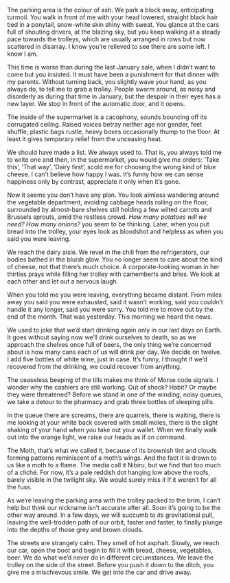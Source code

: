 The parking area is the colour of ash. We park a block away, anticipating turmoil. You walk in front of me with your head lowered, straight black hair tied in a ponytail, snow-white skin shiny with sweat. You glance at the cars full of shouting drivers, at the blazing sky, but you keep walking at a steady pace towards the trolleys, which are usually arranged in rows but now scattered in disarray. I know you’re relieved to see there are some left. I know I am.

This time is worse than during the last January sale, when I didn’t want to come but you insisted. It must have been a punishment for that dinner with my parents. Without turning back, you slightly wave your hand, as you always do, to tell me to grab a trolley. People swarm around, as noisy and disorderly as during that time in January, but the despair in their eyes has a new layer. We stop in front of the automatic door, and it opens.

The inside of the supermarket is a cacophony, sounds bouncing off its corrugated ceiling. Raised voices betray neither age nor gender, feet shuffle, plastic bags rustle, heavy boxes occasionally thump to the floor. At least it gives temporary relief from the unceasing heat.

We should have made a list. We always used to. That is, you always told me to write one and then, in the supermarket, you would give me orders: ‘Take this’, ‘That way’, ‘Dairy first’, scold me for choosing the wrong kind of blue cheese. I can’t believe how happy I was. It’s funny how we can sense happiness only by contrast, appreciate it only when it’s gone.

Now it seems you don’t have any plan. You look aimless wandering around the vegetable department, avoiding cabbage heads rolling on the floor, surrounded by almost-bare shelves still holding a few wilted carrots and Brussels sprouts, amid the restless crowd. *How many potatoes will we need? How many onions?* you seem to be thinking. Later, when you put bread into the trolley, your eyes look as bloodshot and helpless as when you said you were leaving.

We reach the dairy aisle. We revel in the chill from the refrigerators, our bodies bathed in the bluish glow. You no longer seem to care about the kind of cheese, not that there’s much choice. A corporate-looking woman in her thirties prays while filling her trolley with camemberts and bries. We look at each other and let out a nervous laugh.

When you told me you were leaving, everything became distant. From miles away you said you were exhausted, said it wasn’t working, said you couldn’t handle it any longer, said you were sorry. You told me to move out by the end of the month. That was yesterday. This morning we heard the news.

We used to joke that we’d start drinking again only in our last days on Earth. It goes without saying now we’ll drink ourselves to death, so as we approach the shelves once full of beers, the only thing we’re concerned about is how many cans each of us will drink per day. We decide on twelve. I add five bottles of white wine, just in case. It’s funny, I thought if we’d recovered from the drinking, we could recover from anything.

The ceaseless beeping of the tills makes me think of Morse code signals. I wonder why the cashiers are still working. Out of shock? Habit? Or maybe they were threatened? Before we stand in one of the winding, noisy queues, we take a detour to the pharmacy and grab three bottles of sleeping pills.

In the queue there are screams, there are quarrels, there is waiting, there is me looking at your white back covered with small moles, there is the slight shaking of your hand when you take out your wallet. When we finally walk out into the orange light, we raise our heads as if on command.

The Moth, that’s what we called it, because of its brownish tint and clouds forming patterns reminiscent of a moth’s wings. And the fact it is drawn to us like a moth to a flame. The media call it Nibiru, but we find that too much of a cliché. For now, it’s a pale reddish dot hanging low above the roofs, barely visible in the twilight sky. We would surely miss it if it weren’t for all the fuss.

As we’re leaving the parking area with the trolley packed to the brim, I can’t help but think our nickname isn’t accurate after all. Soon it’s going to be the other way around. In a few days, *we* will succumb to *its* gravitational pull, leaving the well-trodden path of our orbit, faster and faster, to finally plunge into the depths of those grey and brown clouds.

The streets are strangely calm. They smell of hot asphalt. Slowly, we reach our car, open the boot and begin to fill it with bread, cheese, vegetables, beer. We do what we’d never do in different circumstances. We leave the trolley on the side of the street. Before you push it down to the ditch, you give me a mischievous smile. We get into the car and drive away.